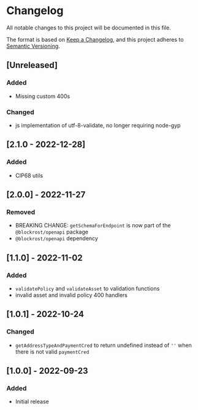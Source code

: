 # Changelog

All notable changes to this project will be documented in this file.

The format is based on [Keep a Changelog](https://keepachangelog.com/en/1.0.0/),
and this project adheres to [Semantic Versioning](https://semver.org/spec/v2.0.0.html).

## [Unreleased]

### Added

- Missing custom 400s

### Changed

- js implementation of utf-8-validate, no longer requiring node-gyp

## [2.1.0 - 2022-12-28]

### Added

- CIP68 utils

## [2.0.0] - 2022-11-27

### Removed

- BREAKING CHANGE: `getSchemaForEndpoint` is now part of the `@blockrost/openapi` package
- `@blockrost/openapi` dependency

## [1.1.0] - 2022-11-02

### Added

- `validatePolicy` and `validateAsset` to validation functions
- invalid asset and invalid policy 400 handlers

## [1.0.1] - 2022-10-24

### Changed

- `getAddressTypeAndPaymentCred` to return undefined instead of `''` when there is not valid `paymentCred`

## [1.0.0] - 2022-09-23

### Added

- Initial release
